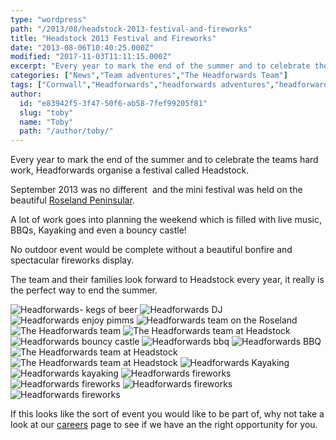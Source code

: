 ```yaml
---
type: "wordpress"
path: "/2013/08/headstock-2013-festival-and-fireworks"
title: "Headstock 2013 Festival and Fireworks"
date: "2013-08-06T10:40:25.000Z"
modified: "2017-11-03T11:11:15.000Z"
excerpt: "Every year to mark the end of the summer and to celebrate the teams hard work, Headforwards organise a festival called Headstock. September 2013 was no different  and the mini festival was held on the beautiful Roseland Peninsular. A lot of work goes into planning the weekend which is filled with live music, BBQs, Kayaking …"
categories: ["News","Team adventures","The Headforwards Team"]
tags: ["Cornwall","Headforwards","headforwards adventures","headforwards festival","Headforwards Team","headstock","Outsourcing","software jobs","software jobs cornwall","software jobs uk","Software Outsourcing","the roseland","the roseland peninsular"]
author:
  id: "e83942f5-3f47-50f6-ab58-7fef99205f81"
  slug: "toby"
  name: "Toby"
  path: "/author/toby/"
---
```

Every year to mark the end of the summer and to celebrate the teams hard work, Headforwards organise a festival called Headstock.

September 2013 was no different  and the mini festival was held on the beautiful [Roseland Peninsular](http://www.roselandpeninsula.com/).

A lot of work goes into planning the weekend which is filled with live music, BBQs, Kayaking and even a bouncy castle!

No outdoor event would be complete without a beautiful bonfire and spectacular fireworks display.

The team and their families look forward to Headstock every year, it really is the perfect way to end the summer.


<section class="gallery">


![Headforwards- kegs of beer](/wp-content/uploads/2014/01/Headstock1.jpg)
![Headforwards DJ](/wp-content/uploads/2014/01/Headstock23.jpg)
![Headforwards enjoy pimms](/wp-content/uploads/2014/01/Headstock25.jpg)
![Headforwards team on the Roseland ](/wp-content/uploads/2014/01/Headstock8.jpg)
![The Headforwards team ](/wp-content/uploads/2014/01/Headstock2.jpg)
![The Headforwards team at Headstock ](/wp-content/uploads/2014/01/Headstock13.jpg)
![Headforwards bouncy castle ](/wp-content/uploads/2014/01/Headstock-21.jpg)
![Headforwards bbq](/wp-content/uploads/2014/01/headstock10.jpg)
![Headforwards BBQ](/wp-content/uploads/2014/01/Headstock22.jpg)
![The Headforwards team at Headstock ](/wp-content/uploads/2014/01/Headstock12.jpg)
![The Headforwards team at Headstock ](/wp-content/uploads/2014/01/Headstock6.jpg)
![Headforwards Kayaking ](/wp-content/uploads/2014/01/Headstock9.jpg)
![Headforwards kayaking](/wp-content/uploads/2014/01/Headstock11.jpg)
![Headforwards fireworks](/wp-content/uploads/2014/01/Headstock14.jpg)
![Headforwards fireworks](/wp-content/uploads/2014/01/Headstock261.jpg)
![Headforwards fireworks](/wp-content/uploads/2014/01/Headstock-27.jpg)
![Headforwards fireworks](/wp-content/uploads/2014/01/Headstock18.jpg)

</section>



If this looks like the sort of event you would like to be part of, why not take a look at our [careers](http://www.headforwards.com/careers/) page to see if we have an the right opportunity for you.